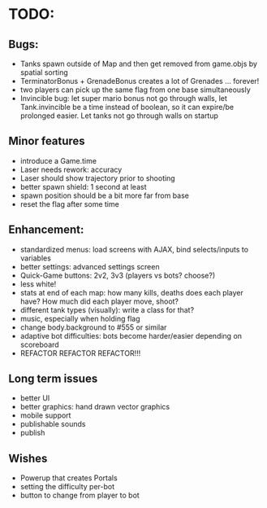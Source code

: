 
# TODO:

## Bugs:
- Tanks spawn outside of Map and then get removed from game.objs by spatial sorting
- TerminatorBonus + GrenadeBonus creates a lot of Grenades ... forever!
- two players can pick up the same flag from one base simultaneously
- Invincible bug: let super mario bonus not go through walls, let Tank.invincible be a time instead of boolean, so it can expire/be prolonged easier. Let tanks not go through walls on startup

## Minor features
- introduce a Game.time
- Laser needs rework: accuracy
- Laser should show trajectory prior to shooting
- better spawn shield: 1 second at least
- spawn position should be a bit more far from base
- reset the flag after some time

## Enhancement:
- standardized menus: load screens with AJAX, bind selects/inputs to variables
- better settings: advanced settings screen
- Quick-Game buttons: 2v2, 3v3 (players vs bots? choose?)
- less white!
- stats at end of each map: how many kills, deaths does each player have? How much did each player move, shoot?
- different tank types (visually): write a class for that?
- music, especially when holding flag
- change body.background to #555 or similar
- adaptive bot difficulties: bots become harder/easier depending on scoreboard
- REFACTOR REFACTOR REFACTOR!!!

## Long term issues
- better UI
- better graphics: hand drawn vector graphics
- mobile support
- publishable sounds
- publish

## Wishes
- Powerup that creates Portals
- setting the difficulty per-bot
- button to change from player to bot
